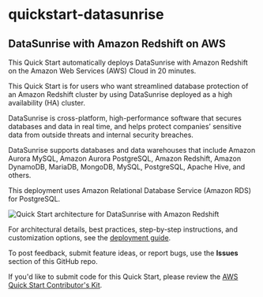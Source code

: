 # quickstart-datasunrise
## DataSunrise with Amazon Redshift on AWS

This Quick Start automatically deploys DataSunrise with Amazon Redshift on the Amazon Web Services (AWS) Cloud in 20 minutes.

This Quick Start is for users who want streamlined database protection of an Amazon Redshift cluster by using DataSunrise deployed as a high availability (HA) cluster.

DataSunrise is cross-platform, high-performance software that secures databases and data in real time, and helps protect companies’ sensitive data from outside threats and internal security breaches.

DataSunrise supports databases and data warehouses that include Amazon Aurora MySQL, Amazon Aurora PostgreSQL, Amazon Redshift, Amazon DynamoDB, MariaDB, MongoDB, MySQL, PostgreSQL, Apache Hive, and others.

This deployment uses Amazon Relational Database Service (Amazon RDS) for PostgreSQL.

![Quick Start architecture for DataSunrise with Amazon Redshift](https://d1.awsstatic.com/partner-network/QuickStart/datasheets/datasunrise-arch-on-aws.02a58d6d83b45f8af77e969d52c9e816df7dfe73.png)

For architectural details, best practices, step-by-step instructions, and customization options, see the [deployment guide](https://fwd.aws/eWJRw).

To post feedback, submit feature ideas, or report bugs, use the **Issues** section of this GitHub repo.

If you'd like to submit code for this Quick Start, please review the [AWS Quick Start Contributor's Kit](https://aws-quickstart.github.io/).
